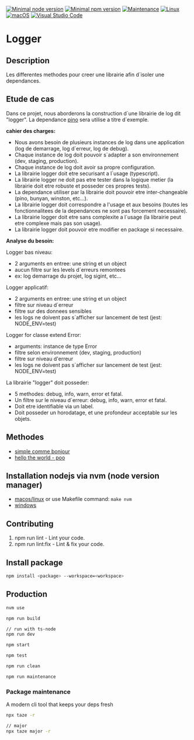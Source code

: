 [![Minimal node version](https://img.shields.io/static/v1?label=node&message=%3E=18.15&logo=node.js&color)](https://nodejs.org/about/releases/)
[![Minimal npm version](https://img.shields.io/static/v1?label=npm&message=%3E=8.5.5&logo=npm&color)](https://github.com/npm/cli/releases)
[![Maintenance](https://img.shields.io/badge/Maintained%3F-yes-green.svg)](https://GitHub.com/stephen-shopopop/node-ts/graphs/commit-activity)
[![Linux](https://svgshare.com/i/Zhy.svg)](https://svgshare.com/i/Zhy.svg)
[![macOS](https://svgshare.com/i/ZjP.svg)](https://svgshare.com/i/ZjP.svg)
[![Visual Studio Code](https://img.shields.io/badge/--007ACC?logo=visual%20studio%20code&logoColor=ffffff)](https://code.visualstudio.com/)

# Logger

## Description

Les differentes methodes pour creer une librairie afin d´isoler une dependances.

## Etude de cas

Dans ce projet, nous aborderons la construction d´une librairie de log dit "logger".
La dependance [pino](https://getpino.io) sera utilise a titre d´exemple.

__cahier des charges:__

- Nous avons besoin de plusieurs instances de log dans une application (log de demarrage, log d´erreur, log de debug).
- Chaque instance de log doit pouvoir s´adapter a son environnement (dev, staging, production).
- Chaque instance de log doit avoir sa propre configuration.
- La librairie logger doit etre securisant a l´usage (typescript).
- La librairie logger ne doit pas etre tester dans la logique metier (la librairie doit etre robuste et posseder ces propres tests).
- La dependance utiliser par la librairie doit pouvoir etre inter-changeable (pino, bunyan, winston, etc...).
- La librairie logger doit correspondre a l'usage et aux besoins (toutes les fonctionnalitees de la dependances ne sont pas forcement necessaire).
- La librairie logger doit etre sans complexite a l´usage (la librairie peut etre complexe mais pas son usage).
- La librairie logger doit pouvoir etre modifier en package si necessaire.

__Analyse du besoin:__

Logger bas niveau:

- 2 arguments en entree: une string et un object
- aucun filtre sur les levels d´erreurs remontees
- ex: log demarrage du projet, log sigint, etc...

Logger applicatif:

- 2 arguments en entree: une string et un object
- filtre sur niveau d´erreur
- filtre sur des donnees sensibles
- les logs ne doivent pas s´afficher sur lancement de test (jest: NODE_ENV=test)

Logger for classe extend Error:

- arguments: instance de type Error
- filtre selon environnement (dev, staging, production)
- filtre sur niveau d'erreur
- les logs ne doivent pas s´afficher sur lancement de test (jest: NODE_ENV=test)

La librairie "logger" doit posseder:

- 5 methodes: debug, info, warn, error et fatal. 
- Un filtre sur le niveau d´erreur: debug, info, warn, error et fatal.
- Doit etre identifiable via un label.
- Doit posseder un horodatage, et une profondeur acceptable sur les objets.

## Methodes

- [simple comme bonjour](https://github.com/stephen-shopopop/logger/packages/hello)
- [hello the world - poo](https://github.com/stephen-shopopop/logger/packages/logger-poo)

## Installation nodejs via nvm (node version manager)

- [macos/linux](https://github.com/nvm-sh/nvm) or use Makefile command: ```make nvm```
- [windows](https://github.com/coreybutler/nvm-windows)

## Contributing

1. npm run lint - Lint your code.
2. npm run lint:fix - Lint & fix your code.

## Install package

```bash
npm install <package> --workspace=<workspace>
```

## Production

```bash
nvm use

npm run build

// run with ts-node
npm run dev

npm start

npm test

npm run clean

npm run maintenance

```

### Package maintenance

A modern cli tool that keeps your deps fresh

```bash
npx taze -r

// major
npx taze major -r
```
